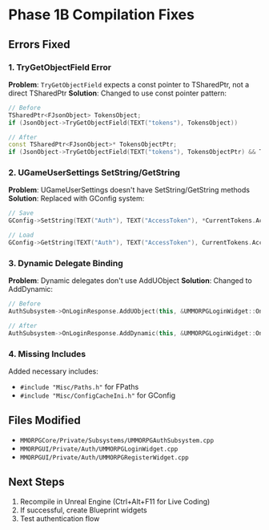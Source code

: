 # Phase 1B Compilation Fixes

## Errors Fixed

### 1. TryGetObjectField Error
**Problem**: `TryGetObjectField` expects a const pointer to TSharedPtr, not a direct TSharedPtr
**Solution**: Changed to use const pointer pattern:
```cpp
// Before
TSharedPtr<FJsonObject> TokensObject;
if (JsonObject->TryGetObjectField(TEXT("tokens"), TokensObject))

// After  
const TSharedPtr<FJsonObject>* TokensObjectPtr;
if (JsonObject->TryGetObjectField(TEXT("tokens"), TokensObjectPtr) && TokensObjectPtr)
```

### 2. UGameUserSettings SetString/GetString
**Problem**: UGameUserSettings doesn't have SetString/GetString methods
**Solution**: Replaced with GConfig system:
```cpp
// Save
GConfig->SetString(TEXT("Auth"), TEXT("AccessToken"), *CurrentTokens.AccessToken, ConfigPath);

// Load
GConfig->GetString(TEXT("Auth"), TEXT("AccessToken"), CurrentTokens.AccessToken, ConfigPath);
```

### 3. Dynamic Delegate Binding
**Problem**: Dynamic delegates don't use AddUObject
**Solution**: Changed to AddDynamic:
```cpp
// Before
AuthSubsystem->OnLoginResponse.AddUObject(this, &UMMORPGLoginWidget::OnLoginResponse);

// After
AuthSubsystem->OnLoginResponse.AddDynamic(this, &UMMORPGLoginWidget::OnLoginResponse);
```

### 4. Missing Includes
Added necessary includes:
- `#include "Misc/Paths.h"` for FPaths
- `#include "Misc/ConfigCacheIni.h"` for GConfig

## Files Modified
- `MMORPGCore/Private/Subsystems/UMMORPGAuthSubsystem.cpp`
- `MMORPGUI/Private/Auth/UMMORPGLoginWidget.cpp`
- `MMORPGUI/Private/Auth/UMMORPGRegisterWidget.cpp`

## Next Steps
1. Recompile in Unreal Engine (Ctrl+Alt+F11 for Live Coding)
2. If successful, create Blueprint widgets
3. Test authentication flow